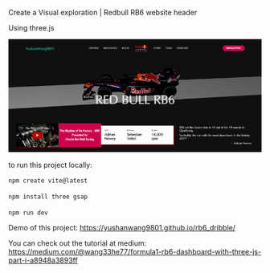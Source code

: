 Create a Visual exploration | Redbull RB6 website header

Using three.js

![alt text](public/demo.gif)

to run this project locally:

```
npm create vite@latest

npm install three gsap

npm run dev
```

Demo of this project: 
https://yushanwang9801.github.io/rb6_dribble/

You can check out the tutorial at medium:
https://medium.com/@wang33he77/formula1-rb6-dashboard-with-three-js-part-i-a8948a3893ff


